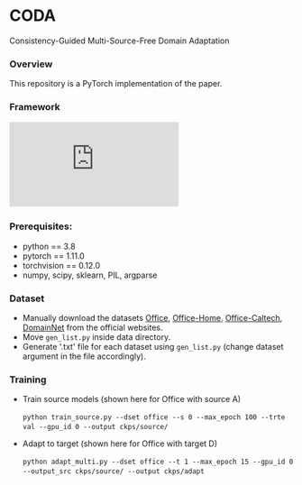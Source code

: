 # CODA
Consistency-Guided Multi-Source-Free Domain Adaptation  

### Overview
This repository is a PyTorch implementation of the paper.  

### Framework
![Framework](https://github.com/Liuziyi1999/CODA/blob/main/img/Framework.pdf)

### Prerequisites:
- python == 3.8
- pytorch == 1.11.0
- torchvision == 0.12.0
- numpy, scipy, sklearn, PIL, argparse

### Dataset
- Manually download the datasets [Office](https://drive.google.com/file/d/0B4IapRTv9pJ1WGZVd1VDMmhwdlE/view), [Office-Home](https://drive.google.com/file/d/0B81rNlvomiwed0V1YUxQdC1uOTg/view), [Office-Caltech](http://www.vision.caltech.edu/Image_Datasets/Caltech256/256_ObjectCategories.tar), [DomainNet](http://ai.bu.edu/M3SDA/) from the official websites.
- Move `gen_list.py` inside data directory.
- Generate '.txt' file for each dataset using `gen_list.py` (change dataset argument in the file accordingly).

### Training
- Train source models (shown here for Office with source A)

  ``` python train_source.py --dset office --s 0 --max_epoch 100 --trte val --gpu_id 0 --output ckps/source/ ```
- Adapt to target (shown here for Office with target D)

  ``` python adapt_multi.py --dset office --t 1 --max_epoch 15 --gpu_id 0 --output_src ckps/source/ --output ckps/adapt ``` 
